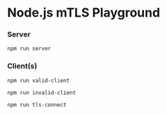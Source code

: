 # Node.js mTLS Playground

### Server
```
npm run server
```

### Client(s)

```
npm run valid-client
```

```
npm run invalid-client
```


```
npm run tls-connect
```
